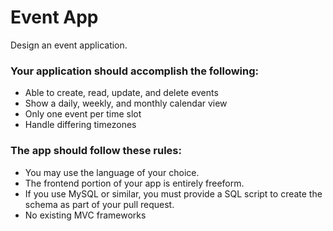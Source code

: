 # Event App
Design an event application.

### Your application should accomplish the following:
* Able to create, read, update, and delete events
* Show a daily, weekly, and monthly calendar view
* Only one event per time slot
* Handle differing timezones

### The app should follow these rules:
* You may use the language of your choice.
* The frontend portion of your app is entirely freeform.
* If you use MySQL or similar, you must provide a SQL script to create the schema as part of your pull request.
* No existing MVC frameworks
